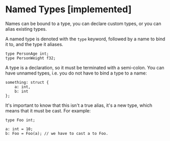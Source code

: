 # Named Types [implemented]

Names can be bound to a type, you can declare custom types, or you can alias
existing types. 

A named type is denoted with the `type` keyword, followed by a name to bind it
to, and the type it aliases.

```
type PersonAge int;
type PersonWeight f32;
```
    
A type is a declaration, so it must be terminated with a semi-colon. You can have
unnamed types, i.e. you do not have to bind a type to a name:

```
something: struct {
    a: int,
    b: int
};
```

It's important to know that this isn't a true alias, it's a new type, which means
that it must be cast. For example:

```
type Foo int;

a: int = 10;
b: Foo = Foo(a); // we have to cast a to Foo.
```